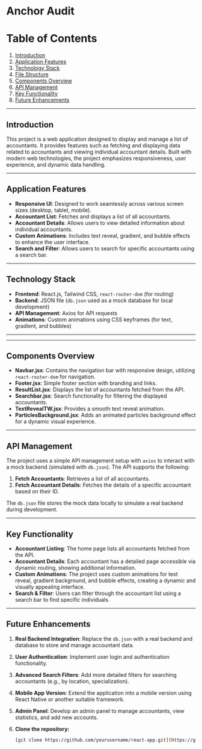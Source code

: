 # Anchor Audit

# Table of Contents
1. [Introduction](#introduction)
2. [Application Features](#application-features)
3. [Technology Stack](#technology-stack)
4. [File Structure](#file-structure)
5. [Components Overview](#components-overview)
6. [API Management](#api-management)
7. [Key Functionality](#key-functionality)
8. [Future Enhancements](#future-enhancements)

---

## Introduction

This project is a web application designed to display and manage a list of accountants. It provides features such as fetching and displaying data related to accountants and viewing individual accountant details. Built with modern web technologies, the project emphasizes responsiveness, user experience, and dynamic data handling.

---

## Application Features

- **Responsive UI**: Designed to work seamlessly across various screen sizes (desktop, tablet, mobile).
- **Accountant List**: Fetches and displays a list of all accountants.
- **Accountant Details**: Allows users to view detailed information about individual accountants.
- **Custom Animations**: Includes text reveal, gradient, and bubble effects to enhance the user interface.
- **Search and Filter**: Allows users to search for specific accountants using a search bar.

---

## Technology Stack

- **Frontend**: React.js, Tailwind CSS, `react-router-dom` (for routing)
- **Backend**: JSON file (`db.json` used as a mock database for local development)
- **API Management**: Axios for API requests
- **Animations**: Custom animations using CSS keyframes (for text, gradient, and bubbles)

---

---

## Components Overview

- **Navbar.jsx**: Contains the navigation bar with responsive design, utilizing `react-router-dom` for navigation.
- **Footer.jsx**: Simple footer section with branding and links.
- **ResultList.jsx**: Displays the list of accountants fetched from the API.
- **Searchbar.jsx**: Search functionality for filtering the displayed accountants.
- **TextRevealTW.jsx**: Provides a smooth text reveal animation.
- **ParticlesBackground.jsx**: Adds an animated particles background effect for a dynamic visual experience.

---

## API Management

The project uses a simple API management setup with `axios` to interact with a mock backend (simulated with `db.json`). The API supports the following:

1. **Fetch Accountants**: Retrieves a list of all accountants.
2. **Fetch Accountant Details**: Fetches the details of a specific accountant based on their ID.

The `db.json` file stores the mock data locally to simulate a real backend during development.

---

## Key Functionality

- **Accountant Listing**: The home page lists all accountants fetched from the API.
- **Accountant Details**: Each accountant has a detailed page accessible via dynamic routing, showing additional information.
- **Custom Animations**: The project uses custom animations for text reveal, gradient background, and bubble effects, creating a dynamic and visually appealing interface.
- **Search & Filter**: Users can filter through the accountant list using a search bar to find specific individuals.

---

## Future Enhancements

1. **Real Backend Integration**: Replace the `db.json` with a real backend and database to store and manage accountant data.
2. **User Authentication**: Implement user login and authentication functionality.
3. **Advanced Search Filters**: Add more detailed filters for searching accountants (e.g., by location, specialization).
4. **Mobile App Version**: Extend the application into a mobile version using React Native or another suitable framework.
5. **Admin Panel**: Develop an admin panel to manage accountants, view statistics, and add new accounts.

1. **Clone the repository:**
   ```bash
   [git clone https://github.com/yourusername/react-app.git](https://github.com/bharathDatti/AnchorAudit.git)
  




